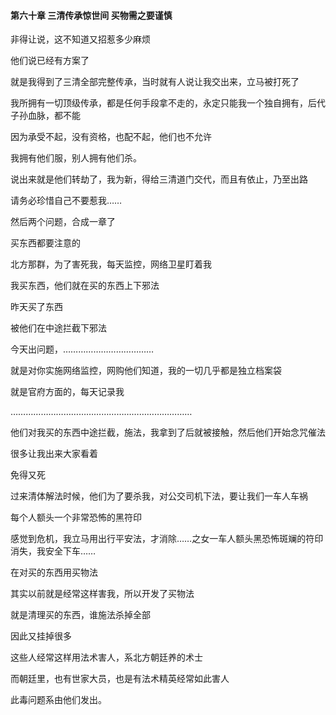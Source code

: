 #### 第六十章 三清传承惊世间 买物需之要谨慎


非得让说，这不知道又招惹多少麻烦

他们说已经有方案了

就是我得到了三清全部完整传承，当时就有人说让我交出来，立马被打死了

我所拥有一切顶级传承，都是任何手段拿不走的，永定只能我一个独自拥有，后代子孙血脉，都不能

因为承受不起，没有资格，也配不起，他们也不允许

我拥有他们服，别人拥有他们杀。

说出来就是他们转劫了，我为新，得给三清道门交代，而且有依止，乃至出路

请务必珍惜自己不要惹我……

然后两个问题，合成一章了

买东西都要注意的

北方那群，为了害死我，每天监控，网络卫星盯着我

我买东西，他们就在买的东西上下邪法

昨天买了东西

被他们在中途拦截下邪法

今天出问题，………………………………

就是对你实施网络监控，网购他们知道，我的一切几乎都是独立档案袋

就是官府方面的，每天记录我

………………………………………………………………

他们对我买的东西中途拦截，施法，我拿到了后就被接触，然后他们开始念咒催法

很多让我出来大家看着

免得又死


过来清体解法时候，他们为了要杀我，对公交司机下法，要让我们一车人车祸


每个人额头一个非常恐怖的黑符印

感觉到危机，我立马用出行平安法，才消除……之女一车人额头黑恐怖斑斓的符印消失，我安全下车……

在对买的东西用买物法

其实以前就是经常这样害我，所以开发了买物法

就是清理买的东西，谁施法杀掉全部

因此又挂掉很多

这些人经常这样用法术害人，系北方朝廷养的术士

而朝廷里，也有世家大员，也是有法术精英经常如此害人

此毒问题系由他们发出。



